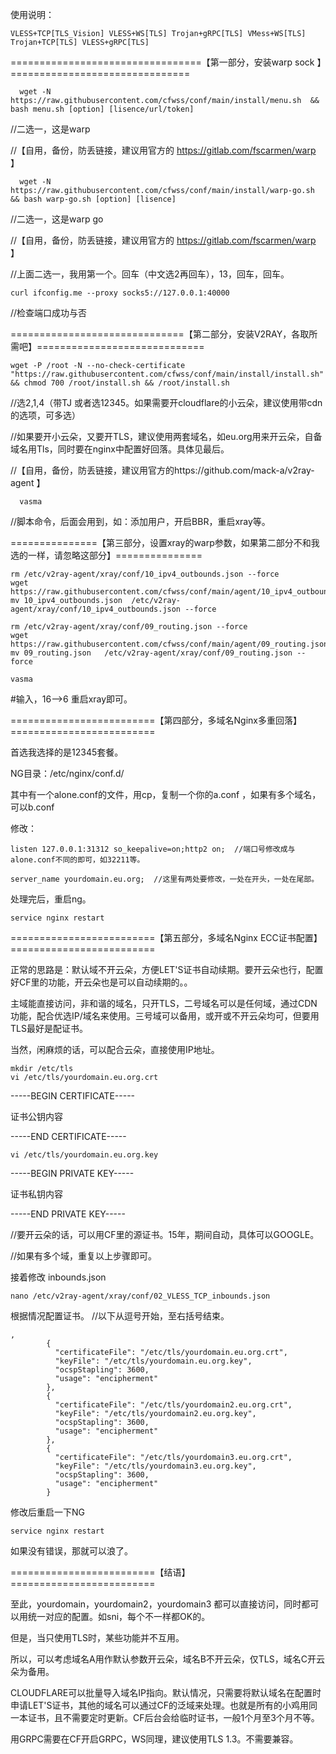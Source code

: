 使用说明：



	VLESS+TCP[TLS_Vision] VLESS+WS[TLS] Trojan+gRPC[TLS] VMess+WS[TLS] Trojan+TCP[TLS] VLESS+gRPC[TLS]



=================================【第一部分，安装warp sock 】===============================

	  wget -N https://raw.githubusercontent.com/cfwss/conf/main/install/menu.sh  && bash menu.sh [option] [lisence/url/token]

//二选一，这是warp 

//【自用，备份，防丢链接，建议用官方的 https://gitlab.com/fscarmen/warp 】

	  wget -N https://raw.githubusercontent.com/cfwss/conf/main/install/warp-go.sh && bash warp-go.sh [option] [lisence]

//二选一，这是warp go

//【自用，备份，防丢链接，建议用官方的 https://gitlab.com/fscarmen/warp 】

//上面二选一，我用第一个。回车（中文选2再回车），13，回车，回车。

	curl ifconfig.me --proxy socks5://127.0.0.1:40000

//检查端口成功与否

==============================【第二部分，安装V2RAY，各取所需吧】=============================

	wget -P /root -N --no-check-certificate "https://raw.githubusercontent.com/cfwss/conf/main/install/install.sh" && chmod 700 /root/install.sh && /root/install.sh

//选2,1,4（带TJ 或者选12345。如果需要开cloudflare的小云朵，建议使用带cdn的选项，可多选）

//如果要开小云朵，又要开TLS，建议使用两套域名，如eu.org用来开云朵，自备域名用Tls，同时要在nginx中配置好回落。具体见最后。

//【自用，备份，防丢链接，建议用官方的https://github.com/mack-a/v2ray-agent 】


	  vasma

//脚本命令，后面会用到，如：添加用户，开启BBR，重启xray等。

===============【第三部分，设置xray的warp参数，如果第二部分不和我选的一样，请忽略这部分】===============

	rm /etc/v2ray-agent/xray/conf/10_ipv4_outbounds.json --force
	wget https://raw.githubusercontent.com/cfwss/conf/main/agent/10_ipv4_outbounds.json
	mv 10_ipv4_outbounds.json  /etc/v2ray-agent/xray/conf/10_ipv4_outbounds.json --force

	rm /etc/v2ray-agent/xray/conf/09_routing.json --force
	wget https://raw.githubusercontent.com/cfwss/conf/main/agent/09_routing.json
	mv 09_routing.json   /etc/v2ray-agent/xray/conf/09_routing.json --force

	vasma

#输入，16-->6 重启xray即可。


=========================【第四部分，多域名Nginx多重回落】=========================

首选我选择的是12345套餐。

NG目录：/etc/nginx/conf.d/

其中有一个alone.conf的文件，用cp，复制一个你的a.conf ，如果有多个域名，可以b.conf 

修改：

	listen 127.0.0.1:31312 so_keepalive=on;http2 on;  //端口号修改成与alone.conf不同的即可，如32211等。
 
	server_name yourdomain.eu.org;  //这里有两处要修改，一处在开头，一处在尾部。
 

处理完后，重启ng。	

	service nginx restart

=========================【第五部分，多域名Nginx ECC证书配置】=========================

正常的思路是：默认域不开云朵，方便LET'S证书自动续期。要开云朵也行，配置好CF里的功能，开云朵也是可以自动续期的。。

主域能直接访问，非和谐的域名，只开TLS，二号域名可以是任何域，通过CDN功能，配合优选IP/域名来使用。三号域可以备用，或开或不开云朵均可，但要用TLS最好是配证书。

当然，闲麻烦的话，可以配合云朵，直接使用IP地址。

	mkdir /etc/tls
	vi /etc/tls/yourdomain.eu.org.crt
 
-----BEGIN CERTIFICATE-----

证书公钥内容

-----END CERTIFICATE-----

	vi /etc/tls/yourdomain.eu.org.key

-----BEGIN PRIVATE KEY-----

证书私钥内容

-----END PRIVATE KEY-----

//要开云朵的话，可以用CF里的源证书。15年，期间自动，具体可以GOOGLE。

//如果有多个域，重复以上步骤即可。

接着修改 inbounds.json

	nano /etc/v2ray-agent/xray/conf/02_VLESS_TCP_inbounds.json


根据情况配置证书。
//以下从逗号开始，至右括号结束。


	,
            {
              "certificateFile": "/etc/tls/yourdomain.eu.org.crt",
              "keyFile": "/etc/tls/yourdomain.eu.org.key",
              "ocspStapling": 3600,
              "usage": "encipherment"
            },
            {
              "certificateFile": "/etc/tls/yourdomain2.eu.org.crt",
              "keyFile": "/etc/tls/yourdomain2.eu.org.key",
              "ocspStapling": 3600,
              "usage": "encipherment"
            },
            {
              "certificateFile": "/etc/tls/yourdomain3.eu.org.crt",
              "keyFile": "/etc/tls/yourdomain3.eu.org.key",
              "ocspStapling": 3600,
              "usage": "encipherment"
            }

修改后重启一下NG

	service nginx restart
 
如果没有错误，那就可以浪了。

=========================【结语】=========================

至此，yourdomain，yourdomain2，yourdomain3 都可以直接访问，同时都可以用统一对应的配置。如sni，每个不一样都OK的。

但是，当只使用TLS时，某些功能并不互用。

所以，可以考虑域名A用作默认参数开云朵，域名B不开云朵，仅TLS，域名C开云朵为备用。

CLOUDFLARE可以批量导入域名IP指向。默认情况，只需要将默认域名在配置时申请LET'S证书，其他的域名可以通过CF的泛域来处理。也就是所有的小鸡用同一本证书，且不需要定时更新。CF后台会给临时证书，一般1个月至3个月不等。

用GRPC需要在CF开启GRPC，WS同理，建议使用TLS 1.3。不需要兼容。

